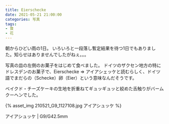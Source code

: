 ```yaml
---
title: Eierschecke
date: 2021-05-21 21:00:00
categories: 写真
tags: 
- 食
- 花
---
```


朝からひどい雨の1日。
いろいろと一段落し暫定結果を待つ1日でもありました。知らせはありませんでしたがねぇ。。。

写真の皿の左側のお菓子をはじめて食べました。
ドイツのザクセン地方の特にドレスデンのお菓子で、Eierschecke => アイアシェッケと読むらしく、ドイツ語でまだらの（Schecke）卵（Eier）という意味なんだそうです。

ベイクド・チーズケーキの生地を折重ねてギュッギュッと絞めた舌触りがバームクーヘンでした。

{% asset_img 210521_G9_1127108.jpg アイアシュッケ %}

アイアシュッケ | G9/G42.5mm

